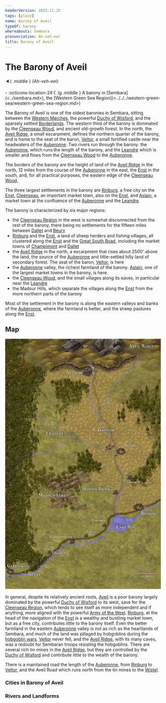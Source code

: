 ```yaml
---
headerVersion: 2023.11.25
tags: [place]
name: Barony of Aveil
typeOf: barony
whereabouts: Sembara
pronunciation: Ah-veh-eel
title: Barony of Aveil
---
```

# The Barony of Aveil
:speaker:{ .middle } *(Ah-veh-eel)*  
<div class="grid cards ext-narrow-margin ext-one-column" markdown>
-    :octicons-location-24:{ .lg .middle } A barony in [Sembara](<../sembara.md>), the [Western Green Sea Region](<../../../western-green-sea/western-green-sea-region.md>)  
</div>


The Barony of Aveil is one of the oldest baronies in Sembara, sitting between the [Western Marches](<../western-marches/western-marches.md>), the powerful [Duchy of Wisford](<../heartlands/duchy-of-wisford.md>), and the sparsely settled [Borderlands](<../borderlands/borderlands.md>). The western third of the barony is dominated by the [Cleenseau Wood](<cleenseau-region/cleenseau-wood.md>), and ancient old-growth forest. In the north, the [Aveil Ridge](<./aveil-ridge.md>), a small escarpment, defines the northern quarter of the barony, and is home to the seat of the baron, [Veltor](<./veltor.md>), a small fortified castle near the headwaters of the [Auberonne](<../../rivers/wistel-enst-watershed/auberonne.md>). Two rivers run through the barony: the [Auberonne](<../../rivers/wistel-enst-watershed/auberonne.md>), which runs the length of the barony, and the [Leandre](<../../rivers/wistel-enst-watershed/leandre.md>) which is smaller and flows from the [Cleenseau Wood](<cleenseau-region/cleenseau-wood.md>) to the [Auberonne](<../../rivers/wistel-enst-watershed/auberonne.md>). 

The borders of the barony are the height of land of the [Aveil Ridge](<./aveil-ridge.md>) in the north, 12 miles from the course of the [Auberonne](<../../rivers/wistel-enst-watershed/auberonne.md>) in the east, the [Enst](<../../rivers/wistel-enst-watershed/enst.md>) in the south, and, for all practical purposes, the eastern edge of the [Cleenseau Wood](<cleenseau-region/cleenseau-wood.md>).

The three largest settlements in the barony are [Rinburg](<./rinburg.md>), a free city on the [Enst](<../../rivers/wistel-enst-watershed/enst.md>), [Cleenseau](<cleenseau-region/cleenseau/cleenseau.md>), an important market town, also on the [Enst](<../../rivers/wistel-enst-watershed/enst.md>), and [Aslain](<./aslain.md>), a market town at the confluence of the [Auberonne](<../../rivers/wistel-enst-watershed/auberonne.md>) and the [Leandre](<../../rivers/wistel-enst-watershed/leandre.md>). 

The barony is characterized by six major regions:

* the [Cleenseau Region](<cleenseau-region/cleenseau-region.md>) in the west is somewhat disconnected from the rest of the barony, there being no settlements for the fifteen miles between [Dallet](<./dallet.md>) and [Beury](<cleenseau-region/beury.md>)
* [Rinburg](<./rinburg.md>) and the [Enst](<../../rivers/wistel-enst-watershed/enst.md>), a land of sheep herders and fishing villages, all clustered along the [Enst](<../../rivers/wistel-enst-watershed/enst.md>) and the [Great South Road](<../../roads/great-south-road.md>), including the market towns of [Champimont](<./champimont.md>) and [Dallet](<./dallet.md>)
* the [Aveil Ridge](<./aveil-ridge.md>) in the north, a escarpment that rises about 2500' above the land, the source of the [Auberonne](<../../rivers/wistel-enst-watershed/auberonne.md>) and little-settled hilly land of secondary forest. The seat of the baron, [Veltor](<./veltor.md>), is here
* the [Auberonne](<../../rivers/wistel-enst-watershed/auberonne.md>) valley, the richest farmland of the barony. [Aslain](<./aslain.md>), one of the largest market towns in the barony, is here.
* the [Cleenseau Wood](<cleenseau-region/cleenseau-wood.md>), and the small villages along its eaves, in particular near the [Leandre](<../../rivers/wistel-enst-watershed/leandre.md>)
* the Madour Hills, which separate the villages along the [Enst](<../../rivers/wistel-enst-watershed/enst.md>) from the more northern parts of the barony

Most of the settlement in the barony is along the eastern valleys and banks of the [Auberonne](<../../rivers/wistel-enst-watershed/auberonne.md>), where the farmland is better, and the sheep pastures along the [Enst](<../../rivers/wistel-enst-watershed/enst.md>). 

## Map

![Aveil](../../../../assets/aveil.jpg)

In general, despite its relatively ancient roots, [Aveil](<./barony-of-aveil.md>) is a poor barony largely dominated by the powerful [Duchy of Wisford](<../heartlands/duchy-of-wisford.md>) to its west, save for the [Cleenseau Region](<cleenseau-region/cleenseau-region.md>), which tends to see itself as more independent and if anything, more aligned with the powerful [Army of the West](<../../../../groups/sembaran-army/army-of-the-west.md>). [Rinburg](<./rinburg.md>), at the head of the navigation of the [Enst](<../../rivers/wistel-enst-watershed/enst.md>) is a wealthy and bustling market town, but as a free city, contributes little to the barony itself. Even the better farmland in the eastern [Auberonne](<../../rivers/wistel-enst-watershed/auberonne.md>) valley is not as rich as the heartlands of Sembara, and much of the land was pillaged by hobgoblins during the [hobgoblin wars](<../../../../history/third-hobgoblin-war-sembara.md>). [Veltor](<./veltor.md>) never fell, and the [Aveil Ridge](<./aveil-ridge.md>), with its many caves, was a redoubt for Sembaran troops resisting the hobgoblins. There are several rich tin mines in the [Aveil Ridge](<./aveil-ridge.md>), but they are controlled by the [Duchy of Wisford](<../heartlands/duchy-of-wisford.md>) and contribute little to the wealth of the barony.

There is a maintained road the length of the [Auberonne](<../../rivers/wistel-enst-watershed/auberonne.md>), from [Rinburg](<./rinburg.md>) to [Veltor](<./veltor.md>), and the Aveil Road which runs north from the tin mines to the [Wistel](<../../rivers/wistel-enst-watershed/wistel.md>).

### Cities in Barony of Aveil


### Rivers and Landforms 

